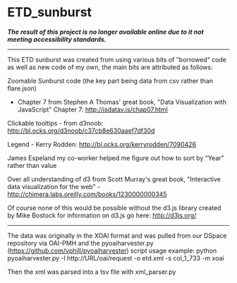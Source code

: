 # ETD_sunburst

***The result of this project is no longer available online due to it not meeting accessibility standards.***

--------------
This ETD sunburst was created from using various bits of "borrowed" code as well
as new code of my own, the main bits are attributed as follows:

Zoomable Sunburst code (the key part being data from csv rather than flare.json)
- Chapter 7 from Stephen A Thomas' great book,
"Data Visualization with JavaScript"
Chapter 7: http://jsdatav.is/chap07.html

Clickable tooltips - from d3noob: http://bl.ocks.org/d3noob/c37cb8e630aaef7df30d

Legend - Kerry Rodden: http://bl.ocks.org/kerryrodden/7090426

James Espeland my co-worker helped me figure out how to sort by "Year"
rather than value

Over all understanding of d3 from Scott Murray's great book, "Interactive data
visualization for the web" - http://chimera.labs.oreilly.com/books/1230000000345

Of course none of this would be possible without the d3.js library created by
Mike Bostock for information on d3.js go here: http://d3js.org/

---------------
The data was originally in the XOAI format and was pulled from our DSpace repository 
via OAI-PMH and the pyoaiharvester.py (https://github.com/vphill/pyoaiharvester) script usage example:
python pyoaiharvester.py -l http://URL/oai/request -o etd.xml -s col_1_733 -m xoai

Then the xml was parsed into a tsv file with xml_parser.py


